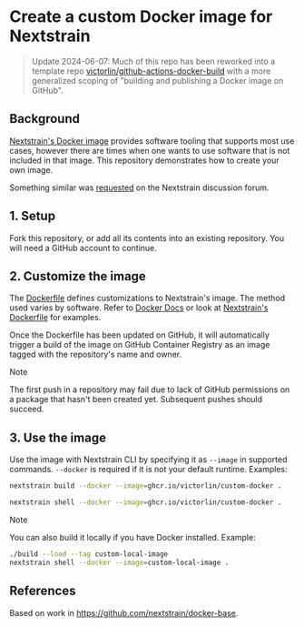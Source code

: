# Create a custom Docker image for Nextstrain

> Update 2024-06-07: Much of this repo has been reworked into a template repo
> [victorlin/github-actions-docker-build](https://github.com/victorlin/github-actions-docker-build)
> with a more generalized scoping of "building and publishing a Docker image on
> GitHub".

## Background

[Nextstrain's Docker image] provides software tooling that supports most use
cases, however there are times when one wants to use software that is not
included in that image. This repository demonstrates how to create your own
image.

Something similar was [requested] on the Nextstrain discussion forum.

[Nextstrain's Docker image]: https://hub.docker.com/r/nextstrain/base
[requested]: https://discussion.nextstrain.org/t/is-it-possible-to-build-a-new-docker-image-with-a-dockerfile/1391


## 1. Setup

Fork this repository, or add all its contents into an existing repository. You
will need a GitHub account to continue.


## 2. Customize the image

The [Dockerfile] defines customizations to Nextstrain's image. The method used
varies by software. Refer to [Docker Docs] or look at [Nextstrain's Dockerfile]
for examples.

Once the Dockerfile has been updated on GitHub, it will automatically trigger a
build of the image on GitHub Container Registry as an image tagged with the
repository's name and owner.

> [!NOTE]
> The first push in a repository may fail due to lack of GitHub permissions on a
> package that hasn't been created yet. Subsequent pushes should succeed.

[Dockerfile]: ./Dockerfile
[Docker Docs]: https://docs.docker.com/build/building/packaging/
[Nextstrain's Dockerfile]: https://github.com/nextstrain/docker-base/blob/master/Dockerfile


## 3. Use the image

Use the image with Nextstrain CLI by specifying it as `--image` in supported
commands. `--docker` is required if it is not your default runtime. Examples:

```sh
nextstrain build --docker --image=ghcr.io/victorlin/custom-docker .

nextstrain shell --docker --image=ghcr.io/victorlin/custom-docker .
```

> [!NOTE]
> You can also build it locally if you have Docker installed. Example:
>
> ```sh
> ./build --load --tag custom-local-image
> nextstrain shell --docker --image=custom-local-image .
> ```

## References

Based on work in https://github.com/nextstrain/docker-base.
